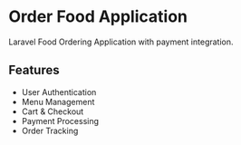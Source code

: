 # Order Food Application

Laravel Food Ordering Application with payment integration.

## Features
- User Authentication
- Menu Management
- Cart & Checkout
- Payment Processing
- Order Tracking 